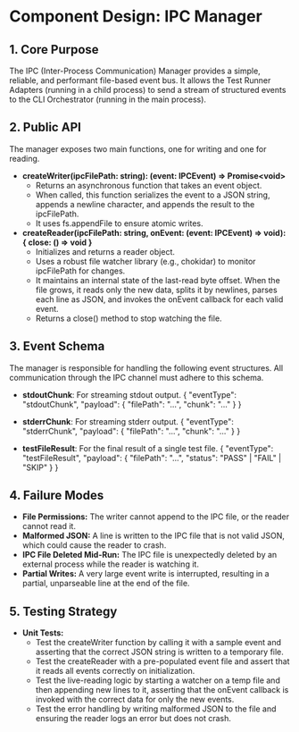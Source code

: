 # Component Design: IPC Manager

## 1. Core Purpose

The IPC (Inter-Process Communication) Manager provides a simple, reliable, and performant file-based event bus. It allows the Test Runner Adapters (running in a child process) to send a stream of structured events to the CLI Orchestrator (running in the main process).

## 2. Public API

The manager exposes two main functions, one for writing and one for reading.

* **createWriter(ipcFilePath: string): (event: IPCEvent) \=\> Promise\<void\>**
  * Returns an asynchronous function that takes an event object.
  * When called, this function serializes the event to a JSON string, appends a newline character, and appends the result to the ipcFilePath.
  * It uses fs.appendFile to ensure atomic writes.
* **createReader(ipcFilePath: string, onEvent: (event: IPCEvent) \=\> void): { close: () \=\> void }**
  * Initializes and returns a reader object.
  * Uses a robust file watcher library (e.g., chokidar) to monitor ipcFilePath for changes.
  * It maintains an internal state of the last-read byte offset. When the file grows, it reads only the new data, splits it by newlines, parses each line as JSON, and invokes the onEvent callback for each valid event.
  * Returns a close() method to stop watching the file.

## 3. Event Schema

The manager is responsible for handling the following event structures. All communication through the IPC channel must adhere to this schema.

* **stdoutChunk**: For streaming stdout output.
  {
    "eventType": "stdoutChunk",
    "payload": { "filePath": "...", "chunk": "..." }
  }

* **stderrChunk**: For streaming stderr output.
  {
    "eventType": "stderrChunk",
    "payload": { "filePath": "...", "chunk": "..." }
  }

* **testFileResult**: For the final result of a single test file.
  {
    "eventType": "testFileResult",
    "payload": { "filePath": "...", "status": "PASS" | "FAIL" | "SKIP" }
  }

## 4. Failure Modes

* **File Permissions:** The writer cannot append to the IPC file, or the reader cannot read it.
* **Malformed JSON:** A line is written to the IPC file that is not valid JSON, which could cause the reader to crash.
* **IPC File Deleted Mid-Run:** The IPC file is unexpectedly deleted by an external process while the reader is watching it.
* **Partial Writes:** A very large event write is interrupted, resulting in a partial, unparseable line at the end of the file.

## 5. Testing Strategy

* **Unit Tests:**
  * Test the createWriter function by calling it with a sample event and asserting that the correct JSON string is written to a temporary file.
  * Test the createReader with a pre-populated event file and assert that it reads all events correctly on initialization.
  * Test the live-reading logic by starting a watcher on a temp file and then appending new lines to it, asserting that the onEvent callback is invoked with the correct data for only the new events.
  * Test the error handling by writing malformed JSON to the file and ensuring the reader logs an error but does not crash.
